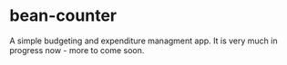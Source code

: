 # bean-counter

A simple budgeting and expenditure managment app. It is very much in progress now - more to come soon.